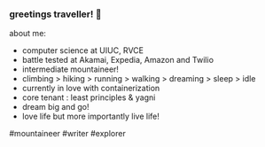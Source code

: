 ### greetings traveller! 👋

about me:

- computer science at UIUC, RVCE
- battle tested at Akamai, Expedia, Amazon and Twilio
- intermediate mountaineer!
- climbing > hiking > running > walking > dreaming > sleep > idle
- currently in love with containerization
- core tenant : least principles & yagni
- dream big and go! 
- love life but more importantly live life!

#mountaineer #writer #explorer


<!--
**moontails/moontails** is a ✨ _special_ ✨ repository because its `README.md` (this file) appears on your GitHub profile.

Here are some ideas to get you started:

- 🔭 I’m currently working on ...
- 🌱 I’m currently learning ...
- 👯 I’m looking to collaborate on ...
- 🤔 I’m looking for help with ...
- 💬 Ask me about ...
- 📫 How to reach me: ...
- 😄 Pronouns: ...
- ⚡ Fun fact: ...
-->

